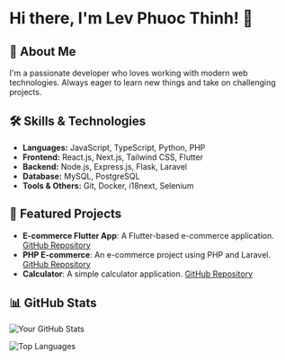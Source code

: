 # Hi there, I'm Lev Phuoc Thinh! 👋

## 🚀 About Me
I'm a passionate developer who loves working with modern web technologies. Always eager to learn new things and take on challenging projects.

## 🛠 Skills & Technologies
- **Languages:** JavaScript, TypeScript, Python, PHP
- **Frontend:** React.js, Next.js, Tailwind CSS, Flutter
- **Backend:** Node.js, Express.js, Flask, Laravel
- **Database:** MySQL, PostgreSQL
- **Tools & Others:** Git, Docker, i18next, Selenium

## 🌟 Featured Projects
- **E-commerce Flutter App**: A Flutter-based e-commerce application. [GitHub Repository](https://github.com/levphuocthinh/e-commerce-flutter-app)
- **PHP E-commerce**: An e-commerce project using PHP and Laravel. [GitHub Repository](https://github.com/levphuocthinh/php-ecomance)
- **Calculator**: A simple calculator application. [GitHub Repository](https://github.com/levphuocthinh/Calculator)


## 📊 GitHub Stats
![Your GitHub Stats](https://github-readme-stats.vercel.app/api?username=levphuocthinh&show_icons=true&theme=radical)

![Top Languages](https://github-readme-stats.vercel.app/api/top-langs/?username=levphuocthinh&layout=compact&theme=radical)
